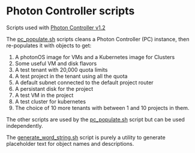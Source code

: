 # Photon Controller scripts
Scripts used with [Photon Controller v1.2](https://github.com/vmware/photon-controller/releases/tag/v1.2.0)

The [pc_populate.sh](pc_populate.sh) scripts cleans a Photon Controller (PC) instance, then re-populates it with objects to get:
1. A photonOS image for VMs and a Kubernetes image for Clusters
2. Some useful VM and disk flavors
3. A test tenant with 20,000 quota limits
4. A test project in the tenant using all the quota
5. A default subnet connected to the default project router
6. A persistant disk for the project
5. A test VM in the project
6. A test cluster for kubernetes
7. The choice of 10 more tenants with between 1 and 10 projects in them.

The other scripts are used by the [pc_populate.sh](pc_populate.sh) script but can be used independently.

The [generate_word_string.sh](generate_word_string.sh) script is purely a utility to generate placeholder text for object names and descriptions. 
